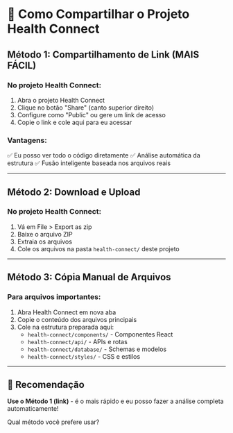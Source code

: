 # 🔗 Como Compartilhar o Projeto Health Connect

## Método 1: Compartilhamento de Link (MAIS FÁCIL)

### No projeto Health Connect:
1. Abra o projeto Health Connect
2. Clique no botão "Share" (canto superior direito)
3. Configure como "Public" ou gere um link de acesso
4. Copie o link e cole aqui para eu acessar

### Vantagens:
✅ Eu posso ver todo o código diretamente
✅ Análise automática da estrutura
✅ Fusão inteligente baseada nos arquivos reais

---

## Método 2: Download e Upload

### No projeto Health Connect:
1. Vá em File > Export as zip
2. Baixe o arquivo ZIP
3. Extraia os arquivos
4. Cole os arquivos na pasta `health-connect/` deste projeto

---

## Método 3: Cópia Manual de Arquivos

### Para arquivos importantes:
1. Abra Health Connect em nova aba
2. Copie o conteúdo dos arquivos principais
3. Cole na estrutura preparada aqui:
   - `health-connect/components/` - Componentes React
   - `health-connect/api/` - APIs e rotas
   - `health-connect/database/` - Schemas e modelos
   - `health-connect/styles/` - CSS e estilos

---

## 🎯 Recomendação
**Use o Método 1 (link)** - é o mais rápido e eu posso fazer a análise completa automaticamente!

Qual método você prefere usar?